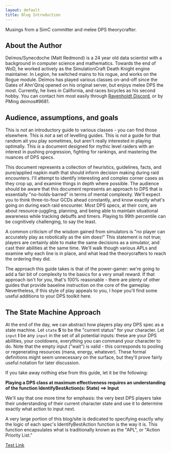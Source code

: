 ```yaml
---
layout: default
title: Blog Introduction
---
```

Musings from a SimC committer and melee DPS theorycrafter.

## About the Author
Deïmos/Synecdoche (Matt Redmond) is a 24 year old data scientist with a background in computer science and mathematics.
Towards the end of WoD, he worked actively as the SimulationCraft Death Knight engine maintainer.
In Legion, he switched mains to his rogue, and works on the Rogue module.
Deïmos has played various classes on-and-off since the Gates of Ahn'Qiraj opened on his original server, but enjoys melee DPS the most.
Currently, he lives in California, and races bicycles as his second hobby.
You can contact him most easily through [Ravenholdt Discord](https://discordapp.com/channels/124169701881282560/215503271068958722), or by PMing deimos#9681.

## Audience, assumptions, and goals

This is *not* an introductory guide to various classes - you can find those elsewhere.
This is *not* a set of levelling guides.
This is *not* a guide for that random alt you play sometimes, but aren't really interested in playing optimally.
This *is* a document designed for mythic level raiders with an interest in pushing progression, fighting for rankings, and mastering the nuances of DPS specs.

This document represents a collection of heuristics, guidelines, facts, and pure/applied napkin math that should inform decision making during raid encounters.
I'll attempt to identify interesting and complex corner cases as they crop up, and examine things in depth where possible.
The audience should be aware that this document represents an approach to DPS that is essentially "no-holds-barred" in terms of mental complexity.
We'll expect you to think three-to-four GCDs ahead constantly, and know exactly what's going on during each raid encounter.
Most DPS specs, at their core, are about resource-juggling, planning, and being able to maintain situational awareness while tracking debuffs and timers.
Playing to 99th percentile can be cognitively challenging, to say the least.

A common criticism of the wisdom gained from simulators is "no player can accurately play as robotically as the sim does!"
This statement is not true; players are certainly able to make the same decisions as a simulator, and cast their abilities at the same time.
We'll walk though various APLs and examine why each line is in place, and what lead the theorycrafters to reach the ordering they did.

The approach this guide takes is that of the power-gamer:  we're going to add a fair bit of complexity to the basics for a very small reward.
If that approach isn't for you, that's 100% reasonable - there are plenty of other guides that provide baseline instruction on the core of the gameplay. Nevertheless, if this style of play appeals to you, I hope you'll find some useful additions to your DPS toolkit here.

## The State Machine Approach

At the end of the day, we can abstract how players play *any* DPS spec as a state machine.
Let `state` **S** to be the "current status" for your character.
Let `input` **I** be any `input` in the set of all potential inputs: these are your DPS abilities, your cooldowns, everything you can command your character to do.
Note that the empty input ("wait") is valid - this corresponds to pooling or regenerating resources (mana, energy, whatever).
These formal definitions might seem unnecessary on the surface, but they'll prove fairly useful notation for later discussion.

If you take away nothing else from this guide, let it be the following:

**Playing a DPS class at maximum effectiveness requires an understanding of the function IdentifyBestAction(s: State) ==> Input**

We'll say that one more time for emphasis: the very best DPS players take their understanding of their current character state
and use it to determine exactly what action to input next.

A very large portion of this blog/site is dedicated to specifying exactly why the logic of each spec's IdentifyBestAction function is the way it is. 
This function encapsulates what is traditionally known as the "APL", or "Action Priority List."

[Test Link](curse_of_the_dreadblades.html)
